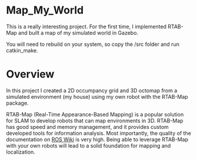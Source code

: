 # Map_My_World

This is a really interesting project.  For the first time, I implemented RTAB-Map and built a map of my simulated world in Gazebo.

You will need to rebuild on your system, so copy the /src folder and run catkin_make.

# Overview

In this project I created a 2D occumpancy grid and 3D octomap from a simulated environment (my house) using my own robot with the RTAB-Map package.

RTAB-Map (Real-Time Appearance-Based Mapping) is a popular solution for SLAM to develop robots that can map environments in 3D.  RTAB-Map has good speed and memory management, and it provides custom developed tools for information analysis.  Most importantly, the quality of the documentation on [ROS Wiki](https://wki.ros.org/rtabmap_ros) is very high.  Being able to leverage RTAB-Map with your own robots will lead to a solid foundation for mapping and localization.
